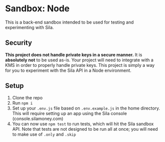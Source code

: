 # Sandbox: Node

This is a back-end sandbox intended to be used for testing and experimenting with Sila.

## Security

**This project does not handle private keys in a secure manner.** It is **absolutely not** to be used as-is. Your project will need to integrate with a KMS in order to properly handle private keys. This project is simply a way for you to experiment with the Sila API in a Node environment.

## Setup

1. Clone the repo
2. Run `npm i`
3. Set up your `.env.js` file based on `.env.example.js` in the home directory. This will require setting up an app using the Sila console (console.silamoney.com)
4. You can now use `npm test` to run tests, which will hit the Sila sandbox API. Note that tests are not designed to be run all at once; you will need to make use of `.only` and `.skip`